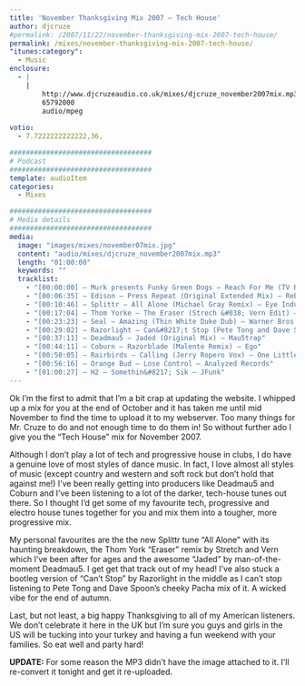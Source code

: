 ```yaml
---
title: 'November Thanksgiving Mix 2007 – Tech House'
author: djcruze
#permalink: /2007/11/22/november-thanksgiving-mix-2007-tech-house/
permalink: /mixes/november-thanksgiving-mix-2007-tech-house/
"itunes:category":
  - Music
enclosure:
  - |
    |
        http://www.djcruzeaudio.co.uk/mixes/djcruze_november2007mix.mp3
        65792000
        audio/mpeg
        
votio:
  - 7.7222222222222,36,

###################################
# Podcast
###################################
template: audioItem
categories:
  - Mixes

###################################
# Media details
###################################
media:
  image: "images/mixes/november07mix.jpg"
  content: "audio/mixes/djcruze_november2007mix.mp3"
  length: "01:00:00"
  keywords: ""
  tracklist:
    - "[00:00:00] – Murk presents Funky Green Dogs – Reach For Me (TV Rock &#038; Dirty South Remix) – CR2"
    - "[00:06:35] – Edison – Press Repeat (Original Extended Mix) – Rebirth"
    - "[00:10:46] – Splittr – All Alone (Michael Gray Remix) – Eye Industries"
    - "[00:17:04] – Thom Yorke – The Eraser (Strech &#038; Vern Edit) – White"
    - "[00:23:23] – Seal – Amazing (Thin White Duke Dub) – Warner Bros."
    - "[00:29:02] – Razorlight – Can&#8217;t Stop (Pete Tong and Dave Spoon Pure Pacha Mix) – White"
    - "[00:37:11] – Deadmau5 – Jaded (Original Mix) – Mau5trap"
    - "[00:44:11] – Coburn – Razorblade (Malente Remix) – Ego"
    - "[00:50:05] – Rairbirds – Calling (Jerry Ropero Vox) – One Little Indian"
    - "[00:56:16] – Orange Bud – Lose Control – Analyzed Records"
    - "[01:00:27] – H2 – Somethin&#8217; Sik – JFunk"
---
```


Ok I&#8217;m the first to admit that I&#8217;m a bit crap at updating the website. I whipped up a mix for you at the end of October and it has taken me until mid November to find the time to upload it to my webserver. Too many things for Mr. Cruze to do and not enough time to do them in! So without further ado I give you the &#8220;Tech House&#8221; mix for November 2007.

Although I don&#8217;t play a lot of tech and progressive house in clubs, I do have a genuine love of most styles of dance music. In fact, I love almost all styles of music (except country and western and soft rock but don&#8217;t hold that against me!) I&#8217;ve been really getting into producers like Deadmau5 and Coburn and I&#8217;ve been listening to a lot of the darker, tech-house tunes out there. So I thought I&#8217;d get some of my favourite tech, progressive and electro house tunes together for you and mix them into a tougher, more progressive mix.

My personal favourites are the the new Splittr tune &#8220;All Alone&#8221; with its haunting breakdown, the Thom York &#8220;Eraser&#8221; remix by Stretch and Vern which I&#8217;ve been after for ages and the awesome &#8220;Jaded&#8221; by man-of-the-moment Deadmau5. I get get that track out of my head! I&#8217;ve also stuck a bootleg version of &#8220;Can&#8217;t Stop&#8221; by Razorlight in the middle as I can&#8217;t stop listening to Pete Tong and Dave Spoon&#8217;s cheeky Pacha mix of it. A wicked vibe for the end of autumn.

Last, but not least, a big happy Thanksgiving to all of my American listeners. We don&#8217;t celebrate it here in the UK but I&#8217;m sure you guys and girls in the US will be tucking into your turkey and having a fun weekend with your families. So eat well and party hard!

**UPDATE:** For some reason the MP3 didn&#8217;t have the image attached to it. I&#8217;ll re-convert it tonight and get it re-uploaded.
